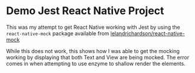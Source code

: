 # Demo Jest React Native Project
This was my attempt to get React Native working with Jest by using the `react-native-mock` package available from [lelandrichardson/react-native-mock](https://github.com/lelandrichardson/react-native-mock)

While this does not work, this shows how I was able to get the mocking working by displaying that both Text and View are being mocked. The error comes in when attempting to use enzyme to shallow render the elements.
